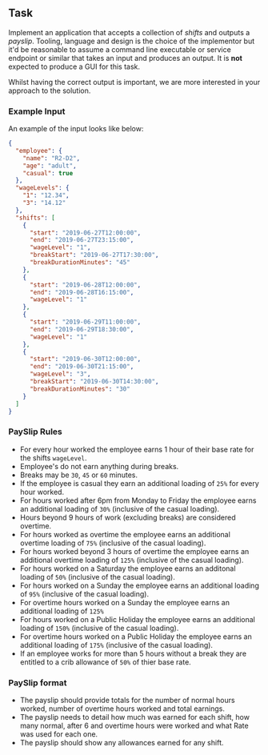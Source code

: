## Task

Implement an application that accepts a collection of _shifts_ and outputs a _payslip_. Tooling, language and design is the choice of the implementor but it'd be reasonable to assume a command line executable or service endpoint or similar that takes an input and produces an output. It is **not** expected to produce a GUI for this task.

Whilst having the correct output is important, we are more interested in your approach to the solution.

### Example Input

An example of the input looks like below:

```json
{
  "employee": {
    "name": "R2-D2",
    "age": "adult",
    "casual": true
  },
  "wageLevels": {
    "1": "12.34",
    "3": "14.12"
  },
  "shifts": [
    {
      "start": "2019-06-27T12:00:00",
      "end": "2019-06-27T23:15:00",
      "wageLevel": "1",
      "breakStart": "2019-06-27T17:30:00",
      "breakDurationMinutes": "45"
    },
    {
      "start": "2019-06-28T12:00:00",
      "end": "2019-06-28T16:15:00",
      "wageLevel": "1"
    },
    {
      "start": "2019-06-29T11:00:00",
      "end": "2019-06-29T18:30:00",
      "wageLevel": "1"
    },
    {
      "start": "2019-06-30T12:00:00",
      "end": "2019-06-30T21:15:00",
      "wageLevel": "3",
      "breakStart": "2019-06-30T14:30:00",
      "breakDurationMinutes": "30"
    }
  ]
}
```

### PaySlip Rules

- For every hour worked the employee earns 1 hour of their base rate for the shifts `wageLevel`.
- Employee's do not earn anything during breaks.
- Breaks may be `30`, `45` or `60` minutes.
- If the employee is casual they earn an additional loading of `25%` for every hour worked.
- For hours worked after 6pm from Monday to Friday the employee earns an additional loading of `30%` (inclusive of the casual loading).
- Hours beyond 9 hours of work (excluding breaks) are considered overtime.
- For hours worked as overtime the employee earns an additional overtime loading of `75%` (inclusive of the casual loading).
- For hours worked beyond 3 hours of overtime the employee earns an additional overtime loading of `125%` (inclusive of the casual loading).
- For hours worked on a Saturday the employee earns an additonal loading of `50%` (inclusive of the casual loading).
- For hours worked on a Sunday the employee earns an additional loading of `95%` (inclusive of the casual loading).
- For overtime hours worked on a Sunday the employee earns an additional loading of `125%`
- For hours worked on a Public Holiday the employee earns an additional loading of `150%` (inclusive of the casual loading).
- For overtime hours worked on a Public Holiday the employee earns an additional loading of `175%` (inclusive of the casual loading).
- If an employee works for more than 5 hours without a break they are entitled to a crib allowance of `50%` of thier base rate.

### PaySlip format

- The payslip should provide totals for the number of normal hours worked, number of overtime hours worked and total earnings.
- The payslip needs to detail how much was earned for each shift, how many normal, after 6 and overtime hours were worked and what Rate was used for each one.
- The payslip should show any allowances earned for any shift.
